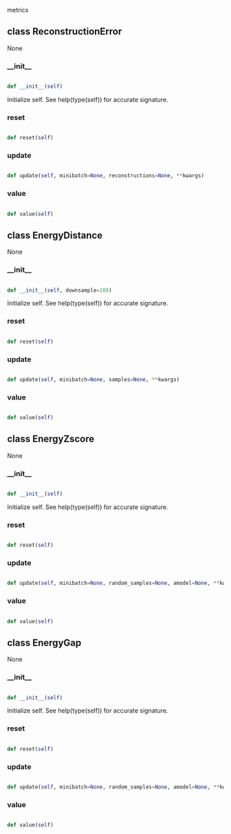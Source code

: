 metrics
## class ReconstructionError
None
### \_\_init\_\_
```py

def __init__(self)

```



Initialize self.  See help(type(self)) for accurate signature.


### reset
```py

def reset(self)

```



### update
```py

def update(self, minibatch=None, reconstructions=None, **kwargs)

```



### value
```py

def value(self)

```





## class EnergyDistance
None
### \_\_init\_\_
```py

def __init__(self, downsample=100)

```



Initialize self.  See help(type(self)) for accurate signature.


### reset
```py

def reset(self)

```



### update
```py

def update(self, minibatch=None, samples=None, **kwargs)

```



### value
```py

def value(self)

```





## class EnergyZscore
None
### \_\_init\_\_
```py

def __init__(self)

```



Initialize self.  See help(type(self)) for accurate signature.


### reset
```py

def reset(self)

```



### update
```py

def update(self, minibatch=None, random_samples=None, amodel=None, **kwargs)

```



### value
```py

def value(self)

```





## class EnergyGap
None
### \_\_init\_\_
```py

def __init__(self)

```



Initialize self.  See help(type(self)) for accurate signature.


### reset
```py

def reset(self)

```



### update
```py

def update(self, minibatch=None, random_samples=None, amodel=None, **kwargs)

```



### value
```py

def value(self)

```




